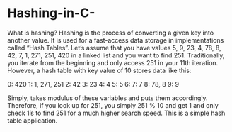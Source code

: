 # Hashing-in-C-

What is hashing?
Hashing is the process of converting a given key into another value. It is used for a fast-access data storage in implementations called “Hash Tables”.
Let’s assume that you have values 5, 9, 23, 4, 78, 8, 42, 7, 1, 271, 251, 420 in a linked list and you want to find 251. Traditionally, you iterate from the beginning and only access 251 in your 11th iteration. However, a hash table with key value of 10 stores data like this:

0: 420
1: 1, 271, 251
2: 42
3: 23
4: 4
5: 5
6:
7: 7
8: 78, 8
9: 9

Simply, takes modulus of these variables and puts them accordingly. Therefore, if you look up for 251, you simply 251 % 10 and get 1 and only check 1’s to find 251 for a much higher search speed. This is a simple hash table application.
